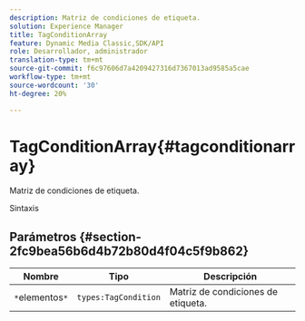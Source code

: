 ```yaml
---
description: Matriz de condiciones de etiqueta.
solution: Experience Manager
title: TagConditionArray
feature: Dynamic Media Classic,SDK/API
role: Desarrollador, administrador
translation-type: tm+mt
source-git-commit: f6c97606d7a4209427316d7367013ad9585a5cae
workflow-type: tm+mt
source-wordcount: '30'
ht-degree: 20%

---
```



# TagConditionArray{#tagconditionarray}

Matriz de condiciones de etiqueta.

Sintaxis

## Parámetros {#section-2fc9bea56b6d4b72b80d4f04c5f9b862}

| Nombre | Tipo | Descripción |
|---|---|---|
| `*`elementos`*` | `types:TagCondition` | Matriz de condiciones de etiqueta. |

